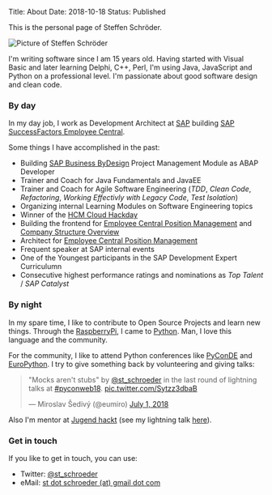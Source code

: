 Title: About
Date: 2018-10-18
Status: Published

This is the personal page of Steffen Schröder.

<img alt="Picture of Steffen Schröder" src="https://pbs.twimg.com/profile_images/518866260193329152/1utm5ofv_400x400.jpeg" title="Steffe Schröder"/>

I'm writing software since I am 15 years old.
Having started with Visual Basic and later learning Delphi, C++, Perl, I'm using Java, JavaScript and Python on a professional level.
I'm passionate about good software design and clean code.

### By day

In my day job, I work as Development Architect  at [SAP](http://www.sap.com) building [SAP SuccessFactors Employee Central](https://www.successfactors.com/content/ssf-site/en/products-services/core-hr-payroll/employee-central.html).



Some things I have accomplished in the past:

- Building [SAP Business ByDesign](https://www.sap.com/germany/products/business-bydesign.html) Project Management Module as ABAP Developer
- Trainer and Coach for Java Fundamentals and JavaEE
- Trainer and Coach for Agile Software Engineering (_TDD_, _Clean Code_, _Refactoring_, _Working Effectivly with Legacy Code_, _Test Isolation_)
- Organizing internal Learning Modules on Software Engineering topics
- Winner of the [HCM Cloud Hackday](https://blogs.sap.com/2014/02/25/reflecting-on-the-hcm-hack-day/)
- Building the frontend for [Employee Central Position Management](https://blogs.sap.com/2015/03/12/the-successfactors-employee-central-position-management-feature/) and [Company Structure Overview](https://blogs.sap.com/2017/02/24/sap-successfactors-company-structure-overview/)
- Architect for [Employee Central Position Management](https://blogs.sap.com/2015/03/12/the-successfactors-employee-central-position-management-feature/)
- Frequent speaker at SAP internal events
- One of the Youngest participants in the SAP Development Expert Curriculumn
- Consecutive highest performance ratings and nominations as _Top Talent_ / _SAP Catalyst_


### By night

In my spare time, I like to contribute to Open Source Projects and learn new things.
Through the [RaspberryPi](https://www.raspberrypi.org/), I came to [Python](https://www.python.org/). Man, I love this language and the community.


For the community, I like to attend Python conferences like [PyConDE](https://de.pycon.org/) and [EuroPython]({filename}/development/europython2019.md).
I try to give something back by volunteering and giving talks:
<blockquote class="twitter-tweet" data-lang="en"><p lang="en" dir="ltr">&quot;Mocks aren&#39;t stubs&quot; by <a href="https://twitter.com/st_schroeder?ref_src=twsrc%5Etfw">@st_schroeder</a> in the last round of lightning talks at <a href="https://twitter.com/hashtag/pyconweb18?src=hash&amp;ref_src=twsrc%5Etfw">#pyconweb18</a>. <a href="https://t.co/Sytzz3dbaB">pic.twitter.com/Sytzz3dbaB</a></p>&mdash; Miroslav Šedivý (@eumiro) <a href="https://twitter.com/eumiro/status/1013437321482592256?ref_src=twsrc%5Etfw">July 1, 2018</a></blockquote>
<script async src="https://platform.twitter.com/widgets.js" charset="utf-8"></script>

Also I'm mentor at [Jugend hackt](https://jugendhackt.org/) (see my lightning talk [here](https://media.ccc.de/v/jh19-hd-1002-clean_code)).
### Get in touch
If you like to get in touch, you can use:

- Twitter: [@st_schroeder](https://twitter.com/st_schroeder)
- eMail: [st dot schroeder (at) gmail dot com](mailto:st.schroeder@gmail.com)
